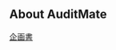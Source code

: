 

## About AuditMate


<a href="[https://packagist.org/packages/laravel/framework](https://docs.google.com/presentation/d/1XBQbqcrMAj3IjMmBqghFEmES_StqPhyt5e8Yf3nM9t4/edit?usp=sharing)">企画書</a>
</p>


